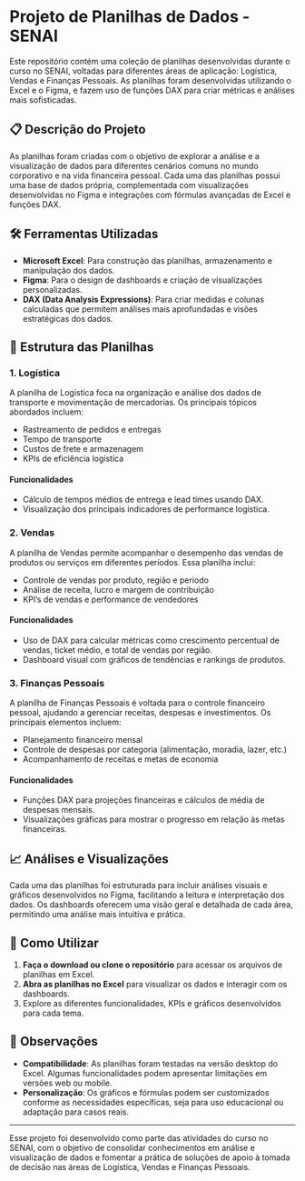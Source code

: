 # Projeto de Planilhas de Dados - SENAI

Este repositório contém uma coleção de planilhas desenvolvidas durante o curso no SENAI, voltadas para diferentes áreas de aplicação: Logística, Vendas e Finanças Pessoais. As planilhas foram desenvolvidas utilizando o Excel e o Figma, e fazem uso de funções DAX para criar métricas e análises mais sofisticadas.

## 📋 Descrição do Projeto

As planilhas foram criadas com o objetivo de explorar a análise e a visualização de dados para diferentes cenários comuns no mundo corporativo e na vida financeira pessoal. Cada uma das planilhas possui uma base de dados própria, complementada com visualizações desenvolvidas no Figma e integrações com fórmulas avançadas de Excel e funções DAX.

## 🛠 Ferramentas Utilizadas

- **Microsoft Excel**: Para construção das planilhas, armazenamento e manipulação dos dados.
- **Figma**: Para o design de dashboards e criação de visualizações personalizadas.
- **DAX (Data Analysis Expressions)**: Para criar medidas e colunas calculadas que permitem análises mais aprofundadas e visões estratégicas dos dados.

## 📂 Estrutura das Planilhas

### 1. Logística
A planilha de Logística foca na organização e análise dos dados de transporte e movimentação de mercadorias. Os principais tópicos abordados incluem:
- Rastreamento de pedidos e entregas
- Tempo de transporte
- Custos de frete e armazenagem
- KPIs de eficiência logística

#### Funcionalidades
- Cálculo de tempos médios de entrega e lead times usando DAX.
- Visualização dos principais indicadores de performance logística.

### 2. Vendas
A planilha de Vendas permite acompanhar o desempenho das vendas de produtos ou serviços em diferentes períodos. Essa planilha inclui:
- Controle de vendas por produto, região e período
- Análise de receita, lucro e margem de contribuição
- KPI’s de vendas e performance de vendedores

#### Funcionalidades
- Uso de DAX para calcular métricas como crescimento percentual de vendas, ticket médio, e total de vendas por região.
- Dashboard visual com gráficos de tendências e rankings de produtos.

### 3. Finanças Pessoais
A planilha de Finanças Pessoais é voltada para o controle financeiro pessoal, ajudando a gerenciar receitas, despesas e investimentos. Os principais elementos incluem:
- Planejamento financeiro mensal
- Controle de despesas por categoria (alimentação, moradia, lazer, etc.)
- Acompanhamento de receitas e metas de economia

#### Funcionalidades
- Funções DAX para projeções financeiras e cálculos de média de despesas mensais.
- Visualizações gráficas para mostrar o progresso em relação às metas financeiras.

## 📈 Análises e Visualizações

Cada uma das planilhas foi estruturada para incluir análises visuais e gráficos desenvolvidos no Figma, facilitando a leitura e interpretação dos dados. Os dashboards oferecem uma visão geral e detalhada de cada área, permitindo uma análise mais intuitiva e prática.

## 📝 Como Utilizar

1. **Faça o download ou clone o repositório** para acessar os arquivos de planilhas em Excel.
2. **Abra as planilhas no Excel** para visualizar os dados e interagir com os dashboards.
3. Explore as diferentes funcionalidades, KPIs e gráficos desenvolvidos para cada tema.

## 📌 Observações

- **Compatibilidade**: As planilhas foram testadas na versão desktop do Excel. Algumas funcionalidades podem apresentar limitações em versões web ou mobile.
- **Personalização**: Os gráficos e fórmulas podem ser customizados conforme as necessidades específicas, seja para uso educacional ou adaptação para casos reais.

---

Esse projeto foi desenvolvido como parte das atividades do curso no SENAI, com o objetivo de consolidar conhecimentos em análise e visualização de dados e fomentar a prática de soluções de apoio à tomada de decisão nas áreas de Logística, Vendas e Finanças Pessoais.
